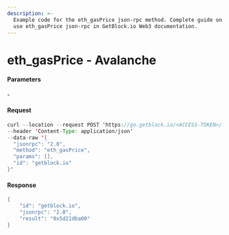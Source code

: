 ```yaml
---
description: >-
  Example code for the eth_gasPrice json-rpc method. Сomplete guide on how to
  use eth_gasPrice json-rpc in GetBlock.io Web3 documentation.
---
```


# eth\_gasPrice - Avalanche

#### Parameters

\-

#### Request

```java
curl --location --request POST 'https://go.getblock.io/<ACCESS-TOKEN>/' 
--header 'Content-Type: application/json' 
--data-raw '{
  "jsonrpc": "2.0",
  "method": "eth_gasPrice",
  "params": [],
  "id": "getblock.io"
}'
```

#### Response

```java
{
    "id": "getblock.io",
    "jsonrpc": "2.0",
    "result": "0x5d21dba00"
}
```
